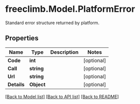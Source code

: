 # freeclimb.Model.PlatformError

Standard error structure returned by platform.
## Properties

Name | Type | Description | Notes
------------ | ------------- | ------------- | -------------
**Code** | **int** |  | [optional] 
**Call** | **string** |  | [optional] 
**Url** | **string** |  | [optional] 
**Details** | **Object** |  | [optional] 

[[Back to Model list]](../README.md#documentation-for-models) [[Back to API list]](../README.md#documentation-for-api-endpoints) [[Back to README]](../README.md)

